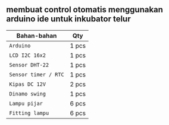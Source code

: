 ## membuat control otomatis menggunakan arduino ide untuk inkubator telur  

| Bahan-bahan | Qty |
|---------------------|------------|
| `Arduino` | 1 pcs |
| `LCD I2C 16x2` | 1 pcs |
| `Sensor DHT-22` | 1 pcs |
| `Sensor timer / RTC` | 1 pcs |
| `Kipas DC 12V` | 2 pcs |
| `Dinamo swing` | 1 pcs |
| `Lampu pijar` | 6 pcs |
| `Fitting lampu` | 6 pcs |  

